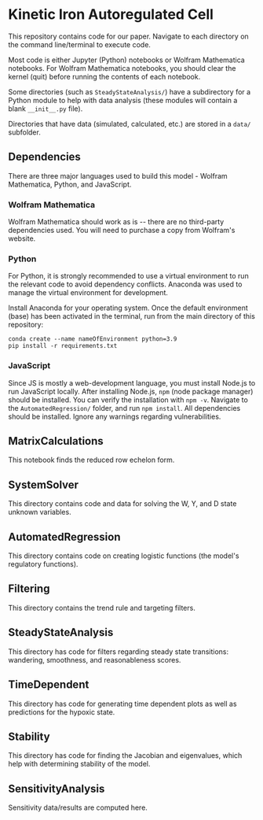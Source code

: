 # Kinetic Iron Autoregulated Cell


This repository contains code for our paper. Navigate to each directory on the command line/terminal to execute code.

Most code is either Jupyter (Python) notebooks or Wolfram Mathematica notebooks. For Wolfram Mathematica notebooks, you should clear the kernel (quit) before running the contents of each notebook.

Some directories (such as `SteadyStateAnalysis/`) have a subdirectory for a Python module to help with data analysis (these modules will contain a blank `__init__.py` file).

Directories that have data (simulated, calculated, etc.) are stored in a `data/` subfolder. 

## Dependencies

There are three major languages used to build this model - Wolfram Mathematica, Python, and JavaScript. 

### Wolfram Mathematica
Wolfram Mathematica should work as is -- there are no third-party dependencies used. You will need to purchase a copy from Wolfram's website. 

### Python
For Python, it is strongly recommended to use a virtual environment to run the relevant code to avoid dependency conflicts. Anaconda was used to manage the virtual environment for development.

Install Anaconda for your operating system. Once the default environment (base) has been activated in the terminal, run from the main directory of this repository:
```
conda create --name nameOfEnvironment python=3.9
pip install -r requirements.txt
```
### JavaScript

Since JS is mostly a web-development language, you must install Node.js to run JavaScript locally. After installing Node.js, `npm` (node package manager) should be installed. 
You can verify the installation with `npm -v`. 
Navigate to the `AutomatedRegression/` folder, and run `npm install`. All dependencies should be installed. Ignore any warnings regarding vulnerabilities. 


## MatrixCalculations

This notebook finds the reduced row echelon form.

## SystemSolver

This directory contains code and data for solving the W, Y, and D state unknown variables.

## AutomatedRegression

This directory contains code on creating logistic functions (the model's regulatory functions).

## Filtering

This directory contains the trend rule and targeting filters. 

## SteadyStateAnalysis

This directory has code for filters regarding steady state transitions: wandering, smoothness, and reasonableness scores. 

## TimeDependent

This directory has code for generating time dependent plots as well as predictions for the hypoxic state. 

## Stability

This directory has code for finding the Jacobian and eigenvalues, which help with determining stability of the model. 

## SensitivityAnalysis

Sensitivity data/results are computed here. 
